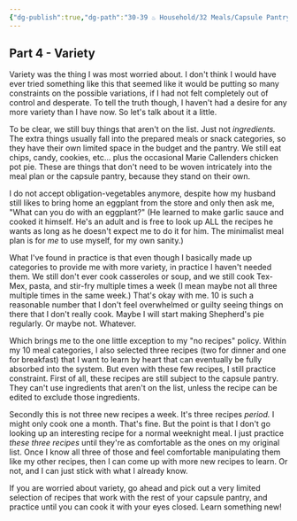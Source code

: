 ```yaml
---
{"dg-publish":true,"dg-path":"30-39 ♨️ Household/32 Meals/Capsule Pantry 4 - Variety.md","dg-permalink":"capsule-pantry-4","permalink":"/capsule-pantry-4/","noteIcon":"","created":"2023-08-28T13:12:48","updated":"2023-08-28T22:23:08.080-04:00"}
---
```



## Part 4 - Variety
Variety was the thing I was most worried about. I don't think I would have ever tried something like this that seemed like it would be putting so many constraints on the possible variations, if I had not felt completely out of control and desperate. To tell the truth though, I haven't had a desire for any more variety than I have now. 
So let's talk about it a little.

To be clear, we still buy things that aren't on the list. Just not *ingredients.* The extra things usually fall into the prepared meals or snack categories, so they have their own limited space in the budget and the pantry. We still eat chips, candy, cookies, etc... plus the occasional Marie Callenders chicken pot pie. These are things that don't need to be woven intricately into the meal plan or the capsule pantry, because they stand on their own. 

I do not accept obligation-vegetables anymore, despite how my husband still likes to bring home an eggplant from the store and only then ask me, "What can you do with an eggplant?" (He learned to make garlic sauce and cooked it himself. He's an adult and is free to look up ALL the recipes he wants as long as he doesn't expect me to do it for him. The minimalist meal plan is for *me* to use myself, for my own sanity.)

What I've found in practice is that even though I basically made up categories to provide me with more variety, in practice I haven't needed them. We still don't ever cook casseroles or soup, and we still cook Tex-Mex, pasta, and stir-fry multiple times a week (I mean maybe not all three multiple times in the same week.) That's okay with me. 10 is such a reasonable number that I don't feel overwhelmed or guilty seeing things on there that I don't really cook. Maybe I will start making Shepherd's pie regularly. Or maybe not. Whatever.

Which brings me to the one little exception to my "no recipes" policy. Within my 10 meal categories, I also selected three recipes (two for dinner and one for breakfast) that I want to learn by heart that can eventually be fully absorbed into the system. But even with these few recipes, I still practice constraint. First of all, these recipes are still subject to the capsule pantry. They can't use ingredients that aren't on the list, unless the recipe can be edited to exclude those ingredients. 

Secondly this is not three new recipes a week. It's three recipes *period.* I might only cook one a month. That's fine. But the point is that I don't go looking up an interesting recipe for a normal weeknight meal. I just practice *these three recipes* until they're as comfortable as the ones on my original list. Once I know all three of those and feel comfortable manipulating them like my other recipes, then I can come up with more new recipes to learn. Or not, and I can just stick with what I already know. 

If you are worried about variety, go ahead and pick out a very limited selection of recipes that work with the rest of your capsule pantry, and practice until you can cook it with your eyes closed. Learn something new!